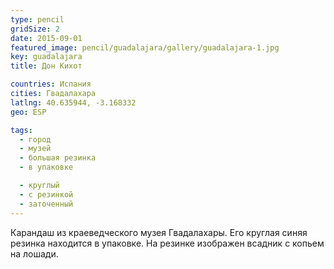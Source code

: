```yaml
---
type: pencil
gridSize: 2
date: 2015-09-01
featured_image: pencil/guadalajara/gallery/guadalajara-1.jpg
key: guadalajara
title: Дон Кихот

countries: Испания
cities: Гвадалахара
latlng: 40.635944, -3.168332
geo: ESP

tags:
  - город
  - музей
  - большая резинка
  - в упаковке

  - круглый
  - с резинкой
  - заточенный
---
```


Карандаш из краеведческого музея Гвадалахары. Его круглая синяя резинка находится в упаковке. На резинке изображен всадник с копьем на лошади.
